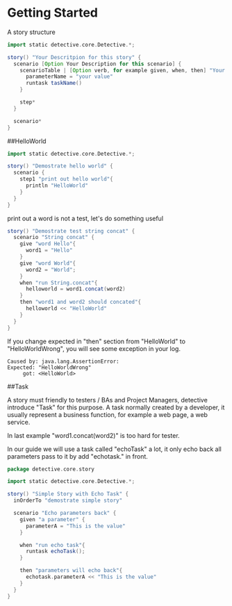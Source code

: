 # Getting Started

A story structure
```groovy
import static detective.core.Detective.*;

story() "Your Descritpion for this story" {
  scenario [Option Your Description for this scenario] {
    scenarioTable | [Option verb, for example given, when, then] "Your description for this step"{
      parameterName = "your value"
      runtask taskName()
    }

    step*
  }

  scenario*
}
```

##HelloWorld
```groovy
import static detective.core.Detective.*;

story() "Demostrate hello world" {
  scenario {
    step1 "print out hello world"{
      println "HelloWorld"
    }
  }
}
```

print out a word is not a test, let's do something useful
```groovy
story() "Demostrate test string concat" {
  scenario "String concat" {
    give "word Hello"{
      word1 = "Hello"
    }
    give "word World"{
      word2 = "World";
    }
    when "run String.concat"{
      helloworld = word1.concat(word2)
    }
    then "word1 and word2 should concated"{
      helloworld << "HelloWorld"
    }
  }
}
```

If you change expected in "then" section from "HelloWorld" to "HelloWorldWrong", you will see some exception in your log.

```log
Caused by: java.lang.AssertionError:
Expected: "HelloWorldWrong"
     got: <HelloWorld>
```

##Task

A story must friendly to testers / BAs and Project Managers, detective introduce "Task" for this purpose.
A task normally created by a developer, it usually represent a business function, for example a web page, a web service.

In last example "word1.concat(word2)" is too hard for tester.

In our guide we will use a task called "echoTask" a lot, it only echo back all parameters pass to it by add "echotask." in front.

```groovy
package detective.core.story

import static detective.core.Detective.*;

story() "Simple Story with Echo Task" {
  inOrderTo "demostrate simple story"

  scenario "Echo parameters back" {
    given "a parameter" {
      parameterA = "This is the value"
    }

    when "run echo task"{
      runtask echoTask();
    }

    then "parameters will echo back"{
      echotask.parameterA << "This is the value"
    }
  }
}

```

